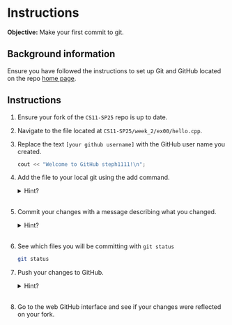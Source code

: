 # Instructions
**Objective:** Make your first commit to git.

## Background information 
Ensure you have followed the instructions to set up Git and GitHub located on the repo [home page](https://github.com/steph1111/CS11-SP25).  

## Instructions
1. Ensure your fork of the `CS11-SP25` repo is up to date.
1. Navigate to the file located at `CS11-SP25/week_2/ex00/hello.cpp`.
1. Replace the text `[your github username]` with the GitHub user name you created.
    ```cpp
    cout << "Welcome to GitHub steph1111!\n";
    ```
1. Add the file to your local git using the add command.
    <details>
      <summary>Hint?</summary>

      ```sh
      git add hello.cpp
      ```
    </details>
    </br>

1. Commit your changes with a message describing what you changed.
    <details>
      <summary>Hint?</summary>

      ```sh
      git commit -m "Added my github username to the output."
      ```
    </details>
    </br>

1. See which files you will be committing with `git status`
    ```sh
    git status
    ```

1. Push your changes to GitHub.
    <details>
      <summary>Hint?</summary>

      ```sh
      git push
      ```
    </details>
    </br>

1. Go to the web GitHub interface and see if your changes were reflected on your fork.